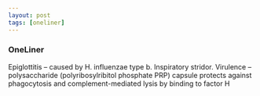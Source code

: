 ```yaml
---
layout: post
tags: [oneliner]
---
```



### OneLiner

Epiglottitis – caused by H. influenzae type b. Inspiratory stridor. Virulence – polysaccharide (polyribosylribitol phosphate PRP) capsule protects against phagocytosis and complement-mediated lysis by binding to factor H

